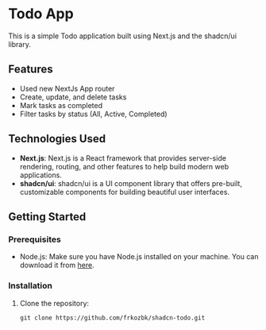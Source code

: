 # Todo App

This is a simple Todo application built using Next.js and the shadcn/ui library.

## Features

- Used new NextJs App router
- Create, update, and delete tasks
- Mark tasks as completed
- Filter tasks by status (All, Active, Completed)

## Technologies Used

- **Next.js**: Next.js is a React framework that provides server-side rendering, routing, and other features to help build modern web applications.
- **shadcn/ui**: shadcn/ui is a UI component library that offers pre-built, customizable components for building beautiful user interfaces.

## Getting Started

### Prerequisites

- Node.js: Make sure you have Node.js installed on your machine. You can download it from [here](https://nodejs.org).

### Installation

1. Clone the repository:

   ```shell
   git clone https://github.com/frkozbk/shadcn-todo.git
